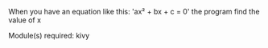 When you have an equation like this: 'ax² + bx + c = 0' the program find the value of x

Module(s) required:
  kivy

